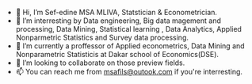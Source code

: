 - 👋 Hi, I’m Sef-edine MSA MLIVA, Statstician & Econometrician.
- 👀 I’m interresting by Data engineering, Big data magement and processing, Data Mining, Statistical learning , Data Analytics, Applied Nonparmetric Statistics and Survey data processing.
- 🌱 I’m currently a proffessor of Applied econometrics, Data Mining and Nonparametric Statisticis at Dakar school of Economics(DSE).
- 💞️ I’m looking to collaborate on those preview fields. 
- 📫 You can reach me from msafils@outook.com if you're interresting. 

<!---
CastroKolmo/CastroKolmo is a ✨ special ✨ repository because its `README.md` (this file) appears on your GitHub profile.
You can click the Preview link to take a look at your changes.
--->
